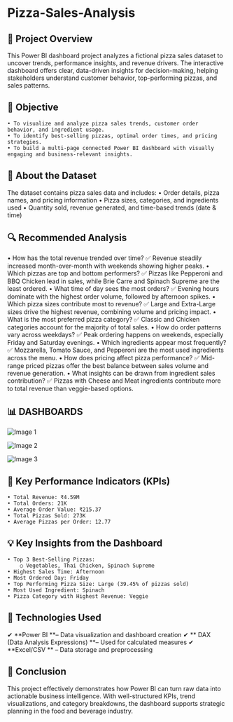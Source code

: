 # Pizza-Sales-Analysis
## 📌 Project Overview
This Power BI dashboard project analyzes a fictional pizza sales dataset to uncover trends, performance insights, and revenue drivers. The interactive dashboard offers clear, data-driven insights for decision-making, helping stakeholders understand customer behavior, top-performing pizzas, and sales patterns.

## 🎯 Objective
	• To visualize and analyze pizza sales trends, customer order behavior, and ingredient usage.
	• To identify best-selling pizzas, optimal order times, and pricing strategies.
	• To build a multi-page connected Power BI dashboard with visually engaging and business-relevant insights.

## 📂 About the Dataset
The dataset contains pizza sales data and includes:
	• Order details, pizza names, and pricing information
	• Pizza sizes, categories, and ingredients used
	• Quantity sold, revenue generated, and time-based trends (date & time)

## 🔍 Recommended Analysis
• How has the total revenue trended over time?
✅ Revenue steadily increased month-over-month with weekends showing higher peaks.
• Which pizzas are top and bottom performers?
✅ Pizzas like Pepperoni and BBQ Chicken lead in sales, while Brie Carre and Spinach Supreme are the least ordered.
• What time of day sees the most orders?
✅ Evening hours dominate with the highest order volume, followed by afternoon spikes.
• Which pizza sizes contribute most to revenue?
✅ Large and Extra-Large sizes drive the highest revenue, combining volume and pricing impact.
• What is the most preferred pizza category?
✅ Classic and Chicken categories account for the majority of total sales.
• How do order patterns vary across weekdays?
✅ Peak ordering happens on weekends, especially Friday and Saturday evenings.
• Which ingredients appear most frequently?
✅ Mozzarella, Tomato Sauce, and Pepperoni are the most used ingredients across the menu.
• How does pricing affect pizza performance?
✅ Mid-range priced pizzas offer the best balance between sales volume and revenue generation.
• What insights can be drawn from ingredient sales contribution?
✅ Pizzas with Cheese and Meat ingredients contribute more to total revenue than veggie-based options.

## 📊 DASHBOARDS
![Image 1](https://github.com/user-attachments/assets/acdb5599-543b-4e82-a655-292be07f03ae)

![Image 2](https://github.com/user-attachments/assets/da8b09b8-a782-4f3a-bfcf-845d2914e3bb)

![Image 3](https://github.com/user-attachments/assets/ea489902-6153-4cbf-8e30-af06869476d9)

## 📌 Key Performance Indicators (KPIs)
	• Total Revenue: ₹4.59M
	• Total Orders: 21K
	• Average Order Value: ₹215.37
	• Total Pizzas Sold: 273K
	• Average Pizzas per Order: 12.77
	
## 💡 Key Insights from the Dashboard
	• Top 3 Best-Selling Pizzas:
		○ Vegetables, Thai Chicken, Spinach Supreme
	• Highest Sales Time: Afternoon
	• Most Ordered Day: Friday
	• Top Performing Pizza Size: Large (39.45% of pizzas sold)
	• Most Used Ingredient: Spinach
	• Pizza Category with Highest Revenue: Veggie

## 🧰 Technologies Used
✔ **Power BI **– Data visualization and dashboard creation
✔ ** DAX (Data Analysis Expressions) **– Used for calculated measures
✔ **Excel/CSV ** – Data storage and preprocessing

## 📍 Conclusion
This project effectively demonstrates how Power BI can turn raw data into actionable business intelligence. With well-structured KPIs, trend visualizations, and category breakdowns, the dashboard supports strategic planning in the food and beverage industry.


